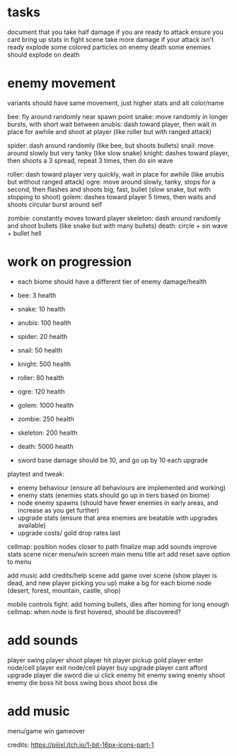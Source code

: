 # tasks

document that you take half damage if you are ready to attack
ensure you cant bring up stats in fight scene
take more damage if your attack isn't ready
explode some colored particles on enemy death
some enemies should explode on death

# enemy movement

variants should have same movement, just higher stats and alt color/name

bee: fly around randomly near spawn point
snake: move randomly in longer bursts, with short wait between
anubis: dash toward player, then wait in place for awhile and shoot at player (like roller but with ranged attack)

spider: dash around randomly (like bee, but shoots bullets)
snail: move around slowly but very tanky (like slow snake)
knight: dashes toward player, then shoots a 3 spread, repeat 3 times, then do sin wave

roller: dash toward player very quickly, wait in place for awhile (like anubis but without ranged attack)
ogre: move around slowly, tanky, stops for a second, then flashes and shoots big, fast, bullet (slow snake, but with stopping to shoot)
golem: dashes toward player 5 times, then waits and shoots circular burst around self

zombie: constantly moves toward player
skeleton: dash around randomly and shoot bullets (like snake but with many bullets)
death: circle + sin wave + bullet hell

# work on progression

- each biome should have a different tier of enemy damage/health
- bee: 3 health
- snake: 10 health
- anubis: 100 health
- spider: 20 health
- snail: 50 health
- knight: 500 health
- roller: 80 health
- ogre: 120 health
- golem: 1000 health
- zombie: 250 health
- skeleton: 200 health
- death: 5000 health

- sword base damage should be 10, and go up by 10 each upgrade

playtest and tweak:

- enemy behaviour (ensure all behaviours are implemented and working)
- enemy stats (enemies stats should go up in tiers based on biome)
- node enemy spawns (should have fewer enemies in early areas, and increase as you get further)
- upgrade stats (ensure that area enemies are beatable with upgrades available)
- upgrade costs/ gold drop rates last

cellmap: position nodes closer to path
finalize map
add sounds
improve stats scene
nicer menu/win screen
main menu title art
add reset save option to menu

add music
add credits/help scene
add game over scene (show player is dead, and new player picking you up)
make a bg for each biome node (desert, forest, mountain, castle, shop)

mobile controls
fight: add homing bullets, dies after homing for long enough
cellmap: when node is first hovered, should be discovered?

# add sounds

player swing
player shoot
player hit
player pickup gold
player enter node/cell
player exit node/cell
player buy upgrade
player cant afford upgrade
player die
sword die
ui click
enemy hit
enemy swing
enemy shoot
enemy die
boss hit
boss swing
boss shoot
boss die

# add music

menu/game
win
gameover

credits: https://piiixl.itch.io/1-bit-16px-icons-part-1
